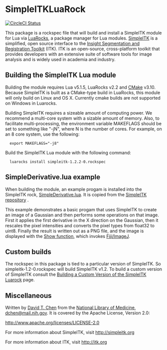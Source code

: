 # SimpleITKLuaRock
[![CircleCI Status](https://circleci.com/gh/SimpleITK/SimpleITKLuaRock.svg?&style=shield&circle-token)](https://circleci.com/gh/SimpleITK/SimpleITKLuaRock)

This package is a rockspec file that will build and install a SimpleITK module for Lua via [LuaRocks](https://luarocks.org), a package manager for Lua modules.  [SimpleITK](http://www.simpleitk.org) is a simplified, open source interface to the [Insight Segmentation and Registration Toolkit](https://itk.org) (ITK).  ITK is an open-source, cross-platform toolkit that provides developers with an extensive suite of software tools for image analysis and is widely used in academia and industry.

## Building the SimpleITK Lua module
Building the module requires Lua v5.1.5, LuaRocks v2.2 and [CMake](https://cmake.org) v3.10.  Because SimpleITK is built as a CMake-type build in LuaRocks, this module will only build on Linux and OS X.  Currently cmake builds are not supported on Windows in Luarocks.

Building SimpleITK requires a sizeable amount of computing power.  We recommend a multi-core system with a sizable amount of memory.  Also, to facilitate multi-processing, the environment variable MAKEFLAGS should be set to something like "-jN", where N is the number of cores.  For example, on an 8 core system, use the following:
```
  export MAKEFLAGS="-j8"
```
Build the SimpleITK Lua module with the following command:
```
  luarocks install simpleitk-1.2.2-0.rockspec
```
## SimpleDerivative.lua example
When building the module, an example progam is installed into the SimpleITK rock, [SimpleDerivative.lua](https://github.com/SimpleITK/SimpleITK/blob/master/Examples/Lua/SimpleDerivative.lua).  It is copied from the [SimpleITK repository](https://github.com/SimpleITK/SimpleITK) .

This example demonstrates a basic progam that uses SimpleITK to create an image of a Gaussian and then performs some operations on that image.  First it applies the first derivative in the X direction on the Gaussian, then it rescales the pixel intensities and converts the pixel types from float32 to uint8.  Finally the result is written out as a PNG file, and the image is displayed with the [Show function](https://itk.org/SimpleITKDoxygen/html/namespaceitk_1_1simple.html#ac8416e6e7f02dedfe8373b83dbea411d), which invokes [Fiji/ImageJ](http://fiji.sc).

## Custom builds
The rockspec in this package is tied to a particular version of SimpleITK.  So simpleitk-1.2-0.rockspec will build SimpleITK v1.2.
To build a custom version of SimpleITK consult the [Building a Custom Version of the SimpleITK Luarock](https://github.com/SimpleITK/SimpleITKLuaRock/wiki/Building-a-custom-version-of-a-SimpleITK-rock) page.

## Miscellaneous
Written by [David T. Chen](https://lhncbc.nlm.nih.gov/personnel/david-chen) from the [National Library of Medicine](https://www.nlm.nih.gov), dchen@mail.nih.gov. It is covered by the Apache License, Version 2.0:

http://www.apache.org/licenses/LICENSE-2.0

For more information about SimpleITK, visit http://simpleitk.org

For more information about ITK, visit http://itk.org
